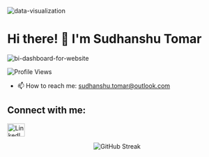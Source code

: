   ![data-visualization](https://github.com/Sudhanshu-Tomar/Sudhanshu-Tomar/assets/119277783/75225661-2b3d-4ae2-b9d3-ff30d3197d00)


# Hi there! 👋 I'm Sudhanshu Tomar

![bi-dashboard-for-website](https://github.com/Sudhanshu-Tomar/Sudhanshu-Tomar/assets/119277783/44420393-28fa-41bf-a8b4-7bfe965952cd)


<p align="left">
  <img src="https://komarev.com/ghpvc/?username=sudhanshu-tomar&label=Profile%20views&color=0e75b6&style=flat" alt="Profile Views">
</p>

- 📫 How to reach me: sudhanshu.tomar@outlook.com

## Connect with me:
<p align="left">
  <a href="https://linkedin.com/in/sudhanshu-tomar-493633255/" target="_blank">
    <img src="https://raw.githubusercontent.com/rahuldkjain/github-profile-readme-generator/master/src/images/icons/Social/linked-in-alt.svg" alt="LinkedIn" height="30" width="40">
  </a>
</p>

<p align="center">
  <img src="https://github-readme-streak-stats.herokuapp.com/?user=sudhanshu-tomar" alt="GitHub Streak">
</p>
